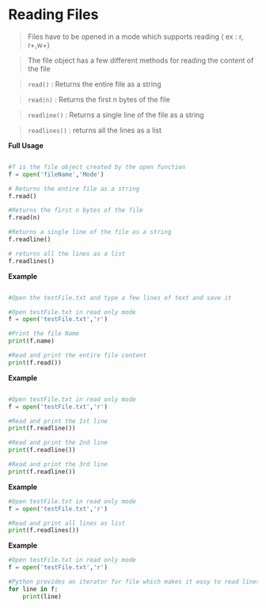 # Reading Files


> Files have to be opened in a mode which supports reading ( ex : r, r+,w+)

> The file object has a few different methods for reading the content of the file

> ```read()``` : Returns the entire file as a string

> ```read(n)``` : Returns the first n bytes of the file

> ```readline()``` : Returns a single line of the file as a string

> ```readlines()``` : returns all the lines as a list


**Full Usage**

```python

#f is the file object created by the open function
f = open('fileName','Mode')

# Returns the entire file as a string
f.read()

#Returns the first n bytes of the file
f.read(n)

#Returns a single line of the file as a string
f.readline()

# returns all the lines as a list
f.readlines()


```



**Example**

```python

#Open the testFile.txt and type a few lines of text and save it

#Open testFile.txt in read only mode
f = open('testFile.txt','r')

#Print the file Name
print(f.name)

#Read and print the entire file content
print(f.read())

```



**Example**

```python

#Open testFile.txt in read only mode
f = open('testFile.txt','r')

#Read and print the 1st line
print(f.readline())

#Read and print the 2nd line
print(f.readline())

#Read and print the 3rd line
print(f.readline())
```

**Example**

```python
#Open testFile.txt in read only mode
f = open('testFile.txt','r')

#Read and print all lines as list
print(f.readlines())
```


**Example**

```python
#Open testFile.txt in read only mode
f = open('testFile.txt','r')

#Python provides an iterator for file which makes it easy to read lines in a loop
for line in f:
    print(line)

```
